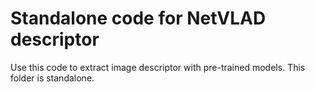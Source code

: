 # Standalone code for NetVLAD descriptor

Use this code to extract image descriptor with pre-trained models.
This folder is standalone.
